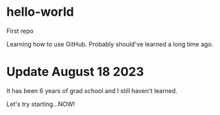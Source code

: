 # hello-world
First repo

Learning how to use GitHub. Probably should've learned a long time ago.

# Update August 18 2023

It has been 6 years of grad school and I still haven't learned. 

Let's try starting...NOW!

